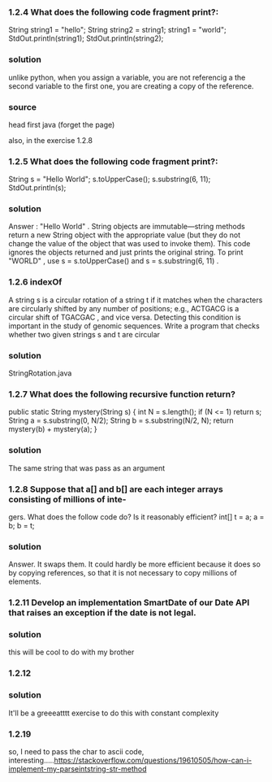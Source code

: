 ### 1.2.4 What does the following code fragment print?:


String string1 = "hello";
String string2 = string1;
string1 = "world";
StdOut.println(string1);
StdOut.println(string2);

### solution

unlike python, when you assign a variable, you are not referencig a the second variable to the first one, you are creating a copy of the reference.

### source

head first java (forget the page)

also, in the exercise 1.2.8


### 1.2.5 What does the following code fragment print?:

String s = "Hello World";
s.toUpperCase();
s.substring(6, 11);
StdOut.println(s);


### solution

Answer : "Hello World" . String objects are immutable—string methods return
a new String object with the appropriate value (but they do not change the value
of the object that was used to invoke them). This code ignores the objects returned
and just prints the original string. To print "WORLD" , use s = s.toUpperCase() and
s = s.substring(6, 11) .


### 1.2.6  indexOf

A string s is a circular rotation of a string t if it matches when the characters
are circularly shifted by any number of positions; e.g., ACTGACG is a circular shift of
TGACGAC , and vice versa. Detecting this condition is important in the study of genomic
sequences. Write a program that checks whether two given strings s and t are circular

### solution

StringRotation.java

### 1.2.7 What does the following recursive function return?

public static String mystery(String s)
{
    int N = s.length();
    if (N <= 1) return s;
    String a = s.substring(0, N/2);
    String b = s.substring(N/2, N);
    return mystery(b) + mystery(a);
}

### solution

The same string that was pass as an argument

### 1.2.8 Suppose that a[] and b[] are each integer arrays consisting of millions of inte-
gers. What does the follow code do? Is it reasonably efficient?
int[] t = a; a = b; b = t;

### solution

Answer. It swaps them. It could hardly be more efficient because it does so by copying
references, so that it is not necessary to copy millions of elements.

### 1.2.11  Develop an implementation SmartDate of our Date API that raises an exception if the date is not legal.

### solution

this will be cool to do with my brother

### 1.2.12 


### solution

It'll be a greeeatttt exercise to do this with constant complexity

### 1.2.19

so, I need to pass the char to ascii code, interesting.....https://stackoverflow.com/questions/19610505/how-can-i-implement-my-parseintstring-str-method



